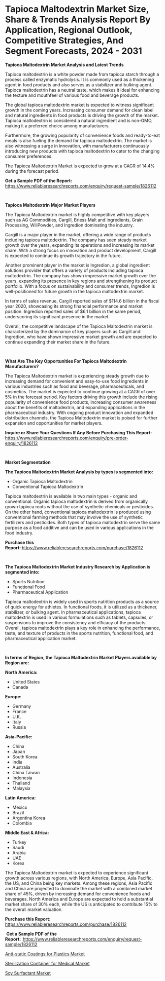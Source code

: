 <p><h1>Tapioca Maltodextrin Market Size, Share & Trends Analysis Report By Application, Regional Outlook, Competitive Strategies, And Segment Forecasts, 2024 - 2031</h1></p><p><strong>Tapioca Maltodextrin Market Analysis and Latest Trends</strong></p>
<p><p>Tapioca maltodextrin is a white powder made from tapioca starch through a process called enzymatic hydrolysis. It is commonly used as a thickening agent in food products and also serves as a stabilizer and bulking agent. Tapioca maltodextrin has a neutral taste, which makes it ideal for enhancing the texture and mouthfeel of various food and beverage products.</p><p>The global tapioca maltodextrin market is expected to witness significant growth in the coming years. Increasing consumer demand for clean label and natural ingredients in food products is driving the growth of the market. Tapioca maltodextrin is considered a natural ingredient and is non-GMO, making it a preferred choice among manufacturers.</p><p>Furthermore, the growing popularity of convenience foods and ready-to-eat meals is also fueling the demand for tapioca maltodextrin. The market is also witnessing a surge in innovation, with manufacturers continuously introducing new products with tapioca maltodextrin to cater to the changing consumer preferences.</p><p>The Tapioca Maltodextrin Market is expected to grow at a CAGR of 14.4% during the forecast period.</p></p>
<p><strong>Get a Sample PDF of the Report:&nbsp;</strong> <a href="https://www.reliableresearchreports.com/enquiry/request-sample/1826112">https://www.reliableresearchreports.com/enquiry/request-sample/1826112</a></p>
<p>&nbsp;</p>
<p><strong>Tapioca Maltodextrin Major Market Players</strong></p>
<p><p>The Tapioca Maltodextrin market is highly competitive with key players such as AG Commodities, Cargill, Briess Malt and Ingredients, Grain Processing, WillPowder, and Ingredion dominating the industry. </p><p>Cargill is a major player in the market, offering a wide range of products including tapioca maltodextrin. The company has seen steady market growth over the years, expanding its operations and increasing its market share. With a strong focus on innovation and product development, Cargill is expected to continue its growth trajectory in the future.</p><p>Another prominent player in the market is Ingredion, a global ingredient solutions provider that offers a variety of products including tapioca maltodextrin. The company has shown impressive market growth over the years, expanding its presence in key regions and strengthening its product portfolio. With a focus on sustainability and consumer trends, Ingredion is well-positioned for future growth in the tapioca maltodextrin market.</p><p>In terms of sales revenue, Cargill reported sales of $114.6 billion in the fiscal year 2020, showcasing its strong financial performance and market position. Ingredion reported sales of $6.1 billion in the same period, underscoring its significant presence in the market.</p><p>Overall, the competitive landscape of the Tapioca Maltodextrin market is characterized by the dominance of key players such as Cargill and Ingredion, who have shown impressive market growth and are expected to continue expanding their market share in the future.</p></p>
<p>&nbsp;</p>
<p><strong>What Are The Key Opportunities For Tapioca Maltodextrin Manufacturers?</strong></p>
<p><p>The Tapioca Maltodextrin market is experiencing steady growth due to increasing demand for convenient and easy-to-use food ingredients in various industries such as food and beverage, pharmaceuticals, and cosmetics. The market is expected to continue growing at a CAGR of over 5% in the forecast period. Key factors driving this growth include the rising popularity of convenience food products, increasing consumer awareness about the benefits of maltodextrin, and expanding applications in the pharmaceutical industry. With ongoing product innovation and expanded distribution channels, the Tapioca Maltodextrin market is poised for further expansion and opportunities for market players.</p></p>
<p><strong>Inquire or Share Your Questions If Any Before Purchasing This Report:</strong> <a href="https://www.reliableresearchreports.com/enquiry/pre-order-enquiry/1826112">https://www.reliableresearchreports.com/enquiry/pre-order-enquiry/1826112</a></p>
<p>&nbsp;</p>
<p><strong>Market Segmentation</strong></p>
<p><strong>The Tapioca Maltodextrin Market Analysis by types is segmented into:</strong></p>
<p><ul><li>Organic Tapioca Maltodextrin</li><li>Conventional Tapioca Maltodextrin</li></ul></p>
<p><p>Tapioca maltodextrin is available in two main types - organic and conventional. Organic tapioca maltodextrin is derived from organically grown tapioca roots without the use of synthetic chemicals or pesticides. On the other hand, conventional tapioca maltodextrin is produced using conventional farming methods that may involve the use of synthetic fertilizers and pesticides. Both types of tapioca maltodextrin serve the same purpose as a food additive and can be used in various applications in the food industry.</p></p>
<p><strong>Purchase this Report:&nbsp;</strong><a href="https://www.reliableresearchreports.com/purchase/1826112">https://www.reliableresearchreports.com/purchase/1826112</a></p>
<p>&nbsp;</p>
<p><strong>The Tapioca Maltodextrin Market Industry Research by Application is segmented into:</strong></p>
<p><ul><li>Sports Nutrition</li><li>Functional Food</li><li>Pharmaceutical Application</li></ul></p>
<p><p>Tapioca maltodextrin is widely used in sports nutrition products as a source of quick energy for athletes. In functional foods, it is utilized as a thickener, stabilizer, or bulking agent. In pharmaceutical applications, tapioca maltodextrin is used in various formulations such as tablets, capsules, or suspensions to improve the consistency and efficacy of the products. Overall, tapioca maltodextrin plays a key role in enhancing the performance, taste, and texture of products in the sports nutrition, functional food, and pharmaceutical application market.</p></p>
<p>&nbsp;</p>
<p><strong>In terms of Region, the Tapioca Maltodextrin Market Players available by Region are:</strong></p>
<p>
    <p> <strong> North America: </strong>
        <ul>
            <li>United States</li>
            <li>Canada</li>
        </ul>
        </p> 
    <p> <strong> Europe: </strong>
        <ul>
            <li>Germany</li>
            <li>France</li>
            <li>U.K.</li>
            <li>Italy</li>
            <li>Russia</li>
        </ul>
        </p> 
    <p> <strong> Asia-Pacific: </strong>
        <ul>
            <li>China</li>
            <li>Japan</li>
            <li>South Korea</li>
            <li>India</li>
            <li>Australia</li>
            <li>China Taiwan</li>
            <li>Indonesia</li>
            <li>Thailand</li>
            <li>Malaysia</li>
        </ul>
        </p> 
    <p> <strong> Latin America: </strong>
        <ul>
            <li>Mexico</li>
            <li>Brazil</li>
            <li>Argentina Korea</li>
            <li>Colombia</li>
        </ul>
        </p> 
    <p> <strong> Middle East & Africa: </strong>
        <ul>
            <li>Turkey</li>
            <li>Saudi</li>
            <li>Arabia</li>
            <li>UAE</li>
            <li>Korea</li>
        </ul>
    </p>
    </p>
<p><p>The Tapioca Maltodextrin market is expected to experience significant growth across various regions, with North America, Europe, Asia Pacific, the US, and China being key markets. Among these regions, Asia Pacific and China are projected to dominate the market with a combined market share of 45%, driven by increasing demand for convenience foods and beverages. North America and Europe are expected to hold a substantial market share of 30% each, while the US is anticipated to contribute 15% to the overall market valuation.</p></p>
<p><strong>Purchase this Report: </strong><a href="https://www.reliableresearchreports.com/purchase/1826112">https://www.reliableresearchreports.com/purchase/1826112</a></p>
<p>&nbsp;<strong>Get a Sample PDF of the Report:&nbsp;&nbsp;</strong><a href="https://www.reliableresearchreports.com/enquiry/request-sample/1826112">https://www.reliableresearchreports.com/enquiry/request-sample/1826112</a></p>
<p><strong></strong></p>
<p><p><a href="https://view.publitas.com/reportprime-1/anti-static-coatings-for-plastics-market-with-the-goal-of-estimating-the-market-size-and-future-growth-potential-of-various-market-segments-based-on-component-applications-end-user-and-region/">Anti-static Coatings for Plastics Market</a></p><p><a href="https://view.publitas.com/reportprime-1/sterilization-container-for-medical-market-with-the-goal-of-estimating-the-market-size-and-future-growth-potential-of-various-market-segments-based-on-component-applications-end-user-and-region/">Sterilization Container for Medical Market</a></p><p><a href="https://view.publitas.com/reportprime-1/soy-surfactant-market-research-report-forecasted-for-period-from-2023-2030-by-market-type-market-application-and-region/">Soy Surfactant Market</a></p></p>